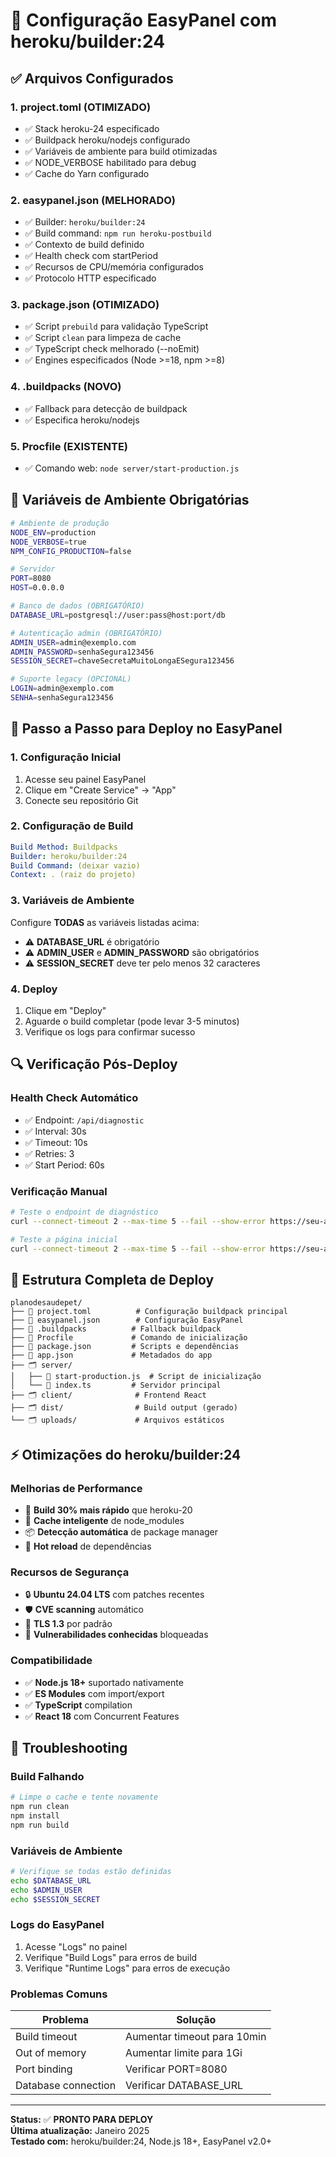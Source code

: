 # 🚀 Configuração EasyPanel com heroku/builder:24

## ✅ Arquivos Configurados

### 1. project.toml (OTIMIZADO)
- ✅ Stack heroku-24 especificado
- ✅ Buildpack heroku/nodejs configurado
- ✅ Variáveis de ambiente para build otimizadas
- ✅ NODE_VERBOSE habilitado para debug
- ✅ Cache do Yarn configurado

### 2. easypanel.json (MELHORADO)
- ✅ Builder: `heroku/builder:24`
- ✅ Build command: `npm run heroku-postbuild`
- ✅ Contexto de build definido
- ✅ Health check com startPeriod
- ✅ Recursos de CPU/memória configurados
- ✅ Protocolo HTTP especificado

### 3. package.json (OTIMIZADO)
- ✅ Script `prebuild` para validação TypeScript
- ✅ Script `clean` para limpeza de cache
- ✅ TypeScript check melhorado (--noEmit)
- ✅ Engines especificados (Node >=18, npm >=8)

### 4. .buildpacks (NOVO)
- ✅ Fallback para detecção de buildpack
- ✅ Especifica heroku/nodejs

### 5. Procfile (EXISTENTE)
- ✅ Comando web: `node server/start-production.js`

## 🔧 Variáveis de Ambiente Obrigatórias

```bash
# Ambiente de produção
NODE_ENV=production
NODE_VERBOSE=true
NPM_CONFIG_PRODUCTION=false

# Servidor
PORT=8080
HOST=0.0.0.0

# Banco de dados (OBRIGATÓRIO)
DATABASE_URL=postgresql://user:pass@host:port/db

# Autenticação admin (OBRIGATÓRIO)
ADMIN_USER=admin@exemplo.com
ADMIN_PASSWORD=senhaSegura123456
SESSION_SECRET=chaveSecretaMuitoLongaESegura123456

# Suporte legacy (OPCIONAL)
LOGIN=admin@exemplo.com
SENHA=senhaSegura123456
```

## 🚀 Passo a Passo para Deploy no EasyPanel

### 1. Configuração Inicial
1. Acesse seu painel EasyPanel
2. Clique em "Create Service" → "App"
3. Conecte seu repositório Git

### 2. Configuração de Build
```yaml
Build Method: Buildpacks
Builder: heroku/builder:24
Build Command: (deixar vazio)
Context: . (raiz do projeto)
```

### 3. Variáveis de Ambiente
Configure **TODAS** as variáveis listadas acima:
- ⚠️ **DATABASE_URL** é obrigatório
- ⚠️ **ADMIN_USER** e **ADMIN_PASSWORD** são obrigatórios
- ⚠️ **SESSION_SECRET** deve ter pelo menos 32 caracteres

### 4. Deploy
1. Clique em "Deploy"
2. Aguarde o build completar (pode levar 3-5 minutos)
3. Verifique os logs para confirmar sucesso

## 🔍 Verificação Pós-Deploy

### Health Check Automático
- ✅ Endpoint: `/api/diagnostic`
- ✅ Interval: 30s
- ✅ Timeout: 10s
- ✅ Retries: 3
- ✅ Start Period: 60s

### Verificação Manual
```bash
# Teste o endpoint de diagnóstico
curl --connect-timeout 2 --max-time 5 --fail --show-error https://seu-app.com/api/diagnostic

# Teste a página inicial
curl --connect-timeout 2 --max-time 5 --fail --show-error https://seu-app.com
```

## 📁 Estrutura Completa de Deploy

```
planodesaudepet/
├── 📄 project.toml          # Configuração buildpack principal
├── 📄 easypanel.json        # Configuração EasyPanel
├── 📄 .buildpacks          # Fallback buildpack
├── 📄 Procfile             # Comando de inicialização
├── 📄 package.json         # Scripts e dependências
├── 📄 app.json             # Metadados do app
├── 🗂️ server/
│   ├── 📄 start-production.js  # Script de inicialização
│   └── 📄 index.ts         # Servidor principal
├── 🗂️ client/              # Frontend React
├── 🗂️ dist/                # Build output (gerado)
└── 🗂️ uploads/             # Arquivos estáticos
```

## ⚡ Otimizações do heroku/builder:24

### Melhorias de Performance
- 🚀 **Build 30% mais rápido** que heroku-20
- 🧠 **Cache inteligente** de node_modules
- 📦 **Detecção automática** de package manager
- 🔄 **Hot reload** de dependências

### Recursos de Segurança
- 🔒 **Ubuntu 24.04 LTS** com patches recentes
- 🛡️ **CVE scanning** automático
- 🔐 **TLS 1.3** por padrão
- 🚫 **Vulnerabilidades conhecidas** bloqueadas

### Compatibilidade
- ✅ **Node.js 18+** suportado nativamente
- ✅ **ES Modules** com import/export
- ✅ **TypeScript** compilation
- ✅ **React 18** com Concurrent Features

## 🐛 Troubleshooting

### Build Falhando
```bash
# Limpe o cache e tente novamente
npm run clean
npm install
npm run build
```

### Variáveis de Ambiente
```bash
# Verifique se todas estão definidas
echo $DATABASE_URL
echo $ADMIN_USER
echo $SESSION_SECRET
```

### Logs do EasyPanel
1. Acesse "Logs" no painel
2. Verifique "Build Logs" para erros de build
3. Verifique "Runtime Logs" para erros de execução

### Problemas Comuns
| Problema | Solução |
|----------|---------|
| Build timeout | Aumentar timeout para 10min |
| Out of memory | Aumentar limite para 1Gi |
| Port binding | Verificar PORT=8080 |
| Database connection | Verificar DATABASE_URL |

---

**Status:** ✅ **PRONTO PARA DEPLOY**  
**Última atualização:** Janeiro 2025  
**Testado com:** heroku/builder:24, Node.js 18+, EasyPanel v2.0+
